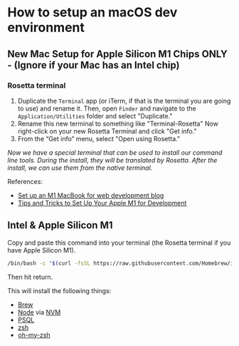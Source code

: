 # How to setup an macOS dev environment

## New Mac Setup for Apple Silicon M1 Chips ONLY - (Ignore if your Mac has an Intel chip)

### Rosetta terminal

1. Duplicate the `Terminal` app (or iTerm, if that is the terminal you are going to use) and rename it. Then, open `Finder` and navigate to the `Application/Utilities` folder and select "Duplicate." 
2. Rename this new terminal to something like "Terminal-Rosetta" Now right-click on your new Rosetta Terminal and click "Get info." 
3. From the “Get info” menu, select "Open using Rosetta."

_Now we have a special terminal that can be used to install our command line tools. During the install, they will be translated by Rosetta. After the install, we can use them from the native terminal._

References: 
- [Set up an M1 MacBook for web development blog](https://blog.logrocket.com/set-up-macbook-for-web-development-in-20-minutes/)
- [Tips and Tricks to Set Up Your Apple M1 for Development](https://www.courier.com/blog/tips-and-tricks-to-setup-your-apple-m1-for-development/)

## Intel & Apple Silicon M1

Copy and paste this command into your terminal (the Rosetta terminal if you have Apple Silicon M1).

```bash
/bin/bash -c "$(curl -fsSL https://raw.githubusercontent.com/Homebrew/install/HEAD/install.sh)" && curl -o- https://raw.githubusercontent.com/nvm-sh/nvm/v0.38.0/install.sh | bash && source ~/.nvm/nvm.sh && nvm install node && nvm use node && brew install postgresql && brew install zsh zsh-completions && sh -c "$(curl -fsSL https://raw.githubusercontent.com/robbyrussell/oh-my-zsh/master/tools/install.sh)"
```

Then hit return.

This will install the following things:

- [Brew](https://brew.sh/)
- [Node](https://nodejs.org/en/) via [NVM](https://github.com/nvm-sh/nvm#install--update-script)
- [PSQL](https://www.postgresql.org/)
- [zsh](https://www.zsh.org/)
- [oh-my-zsh](https://ohmyz.sh/)
